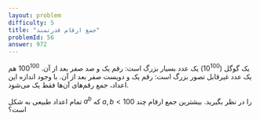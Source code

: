 ```yaml
---
layout: problem
difficulty: 5
title: "جمع ارقام قدرتمند"
problemId: 56
answer: 972
---
```


یک گوگل ($10^{100}$) یک عدد بسیار بزرگ است: رقم یک و صد صفر بعد از آن. $100^{100}$ هم یک عدد غیرقابل تصور بزرگ است: رقم یک و دویست صفر بعد از آن. با وجود اندازه این اعداد، جمع رقم‌های آن‌ها فقط یک می‌شود.

تمام اعداد طبیعی به شکل $a^b$ که $a, b < 100$ را در نظر بگیرید. بیشترین جمع ارقام چند است؟
